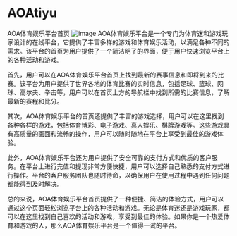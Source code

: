 # AOAtiyu
AOA体育娱乐平台首页
![image](https://user-images.githubusercontent.com/132263395/235597350-667b042d-1eb6-4bae-9768-c8ae8268bc5c.png)
AOA体育娱乐平台是一个专门为体育迷和游戏玩家设计的在线平台，它提供了丰富多样的游戏和体育娱乐活动，以满足各种不同的需求。该平台的首页为用户提供了一个简洁明了的界面，便于用户快速浏览平台上的各种活动和游戏。

首先，用户可以在AOA体育娱乐平台首页上找到最新的赛事信息和即将到来的比赛。该平台为用户提供了世界各地的体育比赛的实时信息，包括足球、篮球、网球、高尔夫、拳击等，用户可以在首页上方的导航栏中找到所需的比赛信息，了解最新的赛程和比分。

其次，AOA体育娱乐平台的首页还提供了丰富的游戏选择，用户可以在这里找到各种各样的游戏，包括体育博彩、电子游戏、真人娱乐、棋牌游戏等。这些游戏具有高质量的画面和流畅的操作，用户可以随时随地在平台上享受到最佳的游戏体验。

此外，AOA体育娱乐平台还为用户提供了安全可靠的支付方式和优质的客户服务。在平台上进行充值和提现非常方便快捷，用户可以选择自己熟悉的支付方式进行操作。平台的客户服务团队也随时待命，以确保用户在使用过程中遇到任何问题都能得到及时解决。

总的来说，AOA体育娱乐平台首页提供了一种便捷、简洁的体验方式，用户可以通过这个页面轻松浏览平台上的各种活动和游戏。无论是体育迷还是游戏玩家，都可以在这里找到自己喜欢的活动和游戏，享受到最佳的体验。如果你是一个热爱体育和游戏的人，那么AOA体育娱乐平台是一个值得一试的平台。
